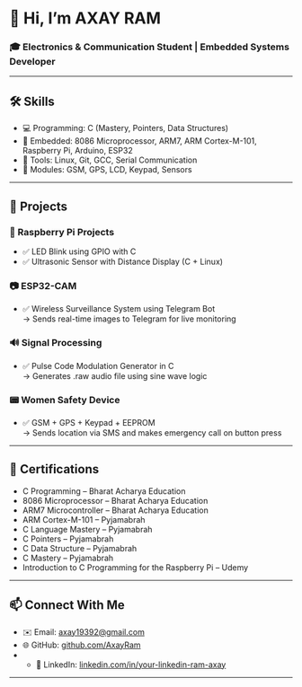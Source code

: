 # 👋 Hi, I’m AXAY RAM
### 🎓 Electronics & Communication Student | Embedded Systems Developer

---

## 🛠️ Skills
- 💻 Programming: C (Mastery, Pointers, Data Structures)
- 🔧 Embedded: 8086 Microprocessor, ARM7, ARM Cortex-M-101, Raspberry Pi, Arduino, ESP32
- 🐧 Tools: Linux, Git, GCC, Serial Communication
- 📱 Modules: GSM, GPS, LCD, Keypad, Sensors

---

## 💼 Projects

### 🔴 Raspberry Pi Projects
- ✅ LED Blink using GPIO with C
- ✅ Ultrasonic Sensor with Distance Display (C + Linux)

### 📷 ESP32-CAM
- ✅ Wireless Surveillance System using Telegram Bot  
  → Sends real-time images to Telegram for live monitoring

### 🔊 Signal Processing
- ✅ Pulse Code Modulation Generator in C  
  → Generates .raw audio file using sine wave logic

### 📟 Women Safety Device
- ✅ GSM + GPS + Keypad + EEPROM  
  → Sends location via SMS and makes emergency call on button press

---

## 📜 Certifications

- C Programming         – Bharat Acharya Education  
- 8086 Microprocessor   – Bharat Acharya Education  
- ARM7 Microcontroller  – Bharat Acharya Education  
- ARM Cortex-M-101       – Pyjamabrah 
- C Language Mastery    – Pyjamabrah  
- C Pointers            – Pyjamabrah  
- C Data Structure      – Pyjamabrah  
- C Mastery             – Pyjamabrah  
- Introduction to C Programming for the Raspberry Pi – Udemy

---

## 📫 Connect With Me
- ✉️ Email: axay19392@gmail.com
- 🌐 GitHub: [github.com/AxayRam](https://github.com/AxayRam)
- - 💼 LinkedIn: [linkedin.com/in/your-linkedin-ram-axay](www.linkedin.com/in/ram-axay)

---


